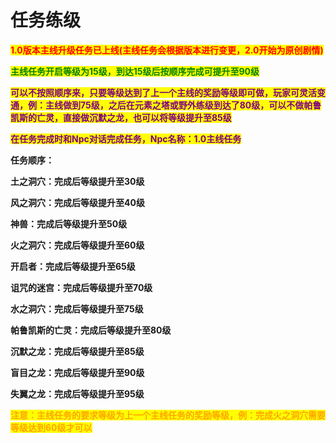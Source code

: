 # 任务练级

<mark style="color:red;">**1.0版本主线升级任务已上线(主线任务会根据版本进行变更，2.0开始为原创剧情)**</mark>

<mark style="color:green;">**主线任务开启等级为15级，到达15级后按顺序完成可提升至90级**</mark>

<mark style="color:purple;">**可以不按照顺序来，只要等级达到了上一个主线的奖励等级即可做，玩家可灵活变通，例：主线做到75级，之后在元素之塔或野外练级到达了80级，可以不做帕鲁凯斯的亡灵，直接做沉默之龙，也可以将等级提升至85级**</mark>

<mark style="color:purple;">**在任务完成时和Npc对话完成任务，Npc名称：1.0主线任务**</mark>

**任务顺序：**

**土之洞穴：完成后等级提升至30级**

**风之洞穴：完成后等级提升至40级**

**神兽：完成后等级提升至50级**

**火之洞穴：完成后等级提升至60级**

**开启者：完成后等级提升至65级**

**诅咒的迷宫：完成后等级提升至70级**

**水之洞穴：完成后等级提升至75级**

**帕鲁凯斯的亡灵：完成后等级提升至80级**

**沉默之龙：完成后等级提升至85级**

**盲目之龙：完成后等级提升至90级**

**失翼之龙：完成后等级提升至95级**

<mark style="color:orange;">**注意：主线任务的要求等级为上一个主线任务的奖励等级，例：完成火之洞穴需要等级达到60级才可以**</mark>
